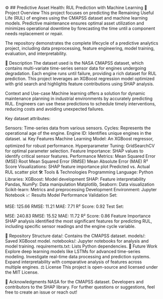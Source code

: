 ⚙️ ## Predictive Asset Health: RUL Prediction with Machine Learning
📄 Project Overview
This project focuses on predicting the Remaining Useful Life (RUL) of engines using the CMAPSS dataset and machine learning models. Predictive maintenance ensures optimal asset utilization and minimizes operational downtime by forecasting the time until a component needs replacement or repair.

The repository demonstrates the complete lifecycle of a predictive analytics project, including data preprocessing, feature engineering, model training, evaluation, and interpretability.

📂 Description
The dataset used is the NASA CMAPSS dataset, which contains multi-variate time-series sensor data for engines undergoing degradation. Each engine runs until failure, providing a rich dataset for RUL prediction. This project leverages an XGBoost regression model optimized with grid search and highlights feature contributions using SHAP analysis.

Context and Use-case
Machine learning offers a solution for dynamic maintenance planning in industrial environments by accurately predicting RUL. Engineers can use these predictions to schedule timely interventions, reducing costs and avoiding unexpected failures.

Key dataset attributes:

Sensors: Time-series data from various sensors.
Cycles: Represents the operational age of the engine.
Engine ID: Identifies unique engines in the dataset.
📊 Key Features
Machine Learning Model: An XGBoost regressor, optimized for robust performance.
Hyperparameter Tuning: GridSearchCV for optimal parameter selection.
Feature Importance: SHAP values to identify critical sensor features.
Performance Metrics:
Mean Squared Error (MSE)
Root Mean Squared Error (RMSE)
Mean Absolute Error (MAE)
R² Score
Visualizations:
SHAP feature importance plot
Predicted vs. Actual RUL scatter plot
🛠️ Tools & Technologies
Programming Language: Python
Libraries:
XGBoost: Model development
SHAP: Feature interpretability
Pandas, NumPy: Data manipulation
Matplotlib, Seaborn: Data visualization
Scikit-learn: Metrics and preprocessing
Development Environment: Jupyter Notebook
📈 Results
Model Performance
Validation Set:

MSE: 125.66
RMSE: 11.21
MAE: 7.71
R² Score: 0.92
Test Set:

MSE: 240.83
RMSE: 15.52
MAE: 11.72
R² Score: 0.86
Feature Importance
SHAP analysis identified the most significant features for predicting RUL, including specific sensor readings and the engine cycle variable.

📂 Repository Structure
data/: Contains the CMAPSS dataset.
models/: Saved XGBoost model.
notebooks/: Jupyter notebooks for analysis and model training.
requirements.txt: Lists Python dependencies.
🚀 Future Work
Explore deep learning models like LSTMs for advanced time-series modeling.
Investigate real-time data processing and prediction systems.
Expand interpretability with comparative analysis of features across multiple engines.
⚖️ License
This project is open-source and licensed under the MIT License.

🙌 Acknowledgments
NASA for the CMAPSS dataset.
Developers and contributors to the SHAP library.
For further questions or suggestions, feel free to create an issue or reach out!
